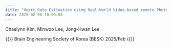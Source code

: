 ```yaml
---
title: "Heart Rate Estimation using Real-World Video based remote Photoplethysmography (rPPG) Measurement​"
date: 2025-02-06 10:00:00
---
```


Chaelynn Kim, Minwoo Lee, Jong-Hwan Lee

{{<format bright-green>}}
Brain Engineering Society of Korea (BESK) 2025/Feb
{{</format>}}
